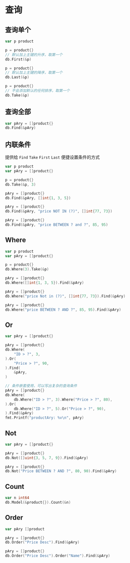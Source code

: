 # 查询


## 查询单个

```go hl_lines="4 5 8 9 12 13"
var p product

p = product{}
// 默认加上主键的升序，取第一个
db.First(&p)

p = product{}
// 默认加上主键的降序，取第一个
db.Last(&p)

p = product{}
// 不会添加默认的任何排序，取第一个
db.Take(&p)
```


## 查询全部

```go hl_lines="2"
var pAry = []product{}
db.Find(&pAry)
```


## 内联条件

提供给 `Find` `Take` `First` `Last` 便捷设置条件的方式

```go
var p product
var pAry = []product{}

p = product{}
db.Take(&p, 3)

pAry = []product{}
db.Find(&pAry, []int{1, 3, 5})

pAry = []product{}
db.Find(&pAry, "price NOT IN (?)", []int{77, 73})

pAry = []product{}
db.Find(&pAry, "price BETWEEN ? and ?", 85, 95)
```


## Where

```go
var p product
var pAry = []product{}

p = product{}
db.Where(3).Take(&p)

pAry = []product{}
db.Where([]int{1, 3, 5}).Find(&pAry)

pAry = []product{}
db.Where("price Not in (?)", []int{77, 73}).Find(&pAry)

pAry = []product{}
db.Where("price BETWEEN ? AND ?", 85, 95).Find(&pAry)
```


## Or

```go
var pAry = []product{}

pAry = []product{}
db.Where(
	"ID > ?", 3,
).Or(
	"Price > ?", 90,
).Find(
	&pAry,
)

// 条件嵌套使用，可以写出复杂的查询条件
pAry = []product{}
db.Where(
	db.Where("ID > ?", 3).Where("Price > ?", 80),
).Or(
	db.Where("ID > ?", 5).Or("Price > ?", 90),
).Find(&pAry)
fmt.Printf("productAry: %v\n", pAry)
```


## Not

```go
var pAry = []product{}

pAry = []product{}
db.Not([]uint{3, 5, 7, 9}).Find(&pAry)

pAry = []product{}
db.Not("Price BETWEEN ? AND ?", 80, 90).Find(&pAry)
```


## Count

```go
var n int64
db.Model(&product{}).Count(&n)
```


## Order

```go
var pAry []product

pAry = []product{}
db.Order("Price Desc").Find(&pAry)

pAry = []product{}
db.Order("Price Desc").Order("Name").Find(&pAry)
```